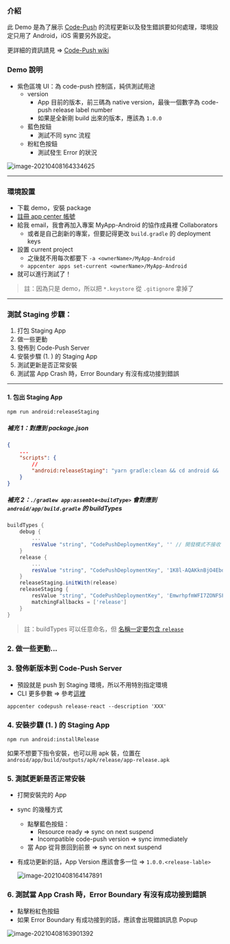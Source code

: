 ### 介紹

此 Demo 是為了展示 [Code-Push](https://github.com/microsoft/react-native-code-push) 的流程更新以及發生錯誤要如何處理，環境設定只用了 Android，iOS 需要另外設定。

更詳細的資訊請見 => [Code-Push wiki](https://www.notion.so/Code-Push-Wiki-0e28c5077eca4dea92d29eddca273b12)

### Demo 說明

- 紫色區塊 UI：為 code-push 控制區，純供測試用途
  - version
    - App 目前的版本，前三碼為 native version，最後一個數字為 code-push release label number
    - 如果是全新剛 build 出來的版本，應該為 `1.0.0`
  - 藍色按鈕
    - 測試不同 sync 流程
  - 粉紅色按鈕
    - 測試發生 Error 的狀況

![image-20210408164334625](https://i.loli.net/2021/04/08/i2G7LZ9gcOMYqpj.png)

---

### 環境設置

- 下載 demo，安裝 package
- [註冊 app center 帳號](https://docs.microsoft.com/en-us/appcenter/distribution/codepush/cli#account-management)
- 給我 email，我會再加入專案 MyApp-Android 的協作成員裡 Collaborators
  - 或者是自己創新的專案，但要記得更改 `build.gradle` 的 deployment keys
- 設置 current project
  - 之後就不用每次都要下 `-a <ownerName>/MyApp-Android ` 
  - `appcenter apps set-current <ownerName>/MyApp-Android`
- 就可以進行測試了！

>註：因為只是 demo，所以把 `*.keystore` 從 `.gitignore` 拿掉了
>

---

### 測試 Staging 步驟：

1. 打包 Staging App
2. 做一些更動
3. 發佈到 Code-Push Server
4. 安裝步驟 (1. ) 的 Staging App
5. 測試更新是否正常安裝
6. 測試當 App Crash 時，Error Boundary 有沒有成功接到錯誤

---

#### 1. 包出 Staging App

```shell
npm run android:releaseStaging
```

##### 補充 1：對應到 package.json

```json
{
    ...
    "scripts": {
        //                                                                           ↓ 對應到 buildTypes
        "android:releaseStaging": "yarn gradle:clean && cd android && ./gradlew app:assembleReleaseStaging",
    }
}
```

##### 補充 2：`./gradlew app:assemble<buildType>`  會對應到 `android/app/build.gradle` 的 buildTypes

```groovy
buildTypes {
    debug {
        ...
        resValue "string", "CodePushDeploymentKey", '' // 開發模式不接收 code-push 更新
    }
    release {
        ...
        resValue "string", "CodePushDeploymentKey", '1K8l-AQAKknBjO4EbdNLFkd2ZonRDutR2Mxpc'
    }
    releaseStaging.initWith(release)
    releaseStaging {
        resValue "string", "CodePushDeploymentKey", 'EmwrhpfmWFI7ZONFSF4WwHuRMYn050dCYm1uC'
        matchingFallbacks = ['release']
    }
}
```

> 註：buildTypes 可以任意命名，但 [名稱一定要包含 `release`](https://github.com/facebook/react-native/blob/master/react.gradle#L160)

### 2. 做一些更動...

### 3.  發佈新版本到 Code-Push Server

- 預設就是 push 到 Staging 環境，所以不用特別指定環境
- CLI 更多參數 => 參考[這裡](https://www.notion.so/Management-CLI-102e402d98934701a9ee5f9fa97755b0#7f96546fc8154f9aa72b8db2c6792c7b)

```shell
appcenter codepush release-react --description 'XXX'
```

### 4.  安裝步驟 (1. ) 的 Staging App

```shell
npm run android:installRelease
```

如果不想要下指令安裝，也可以用 apk 裝，位置在 `android/app/build/outputs/apk/release/app-release.apk` 

### 5.  測試更新是否正常安裝

- 打開安裝完的 App

- sync 的幾種方式
  - 點擊藍色按鈕：
    - Resource ready => sync on next suspend
    - Incompatible code-push version => sync immediately
  - 當 App 從背景回到前景 => sync on next suspend
  
- 有成功更新的話，App Version 應該會多一位 => `1.0.0.<release-lable>`

  ![image-20210408164147891](https://i.loli.net/2021/04/08/rsuzY85WjknG6RT.png)

### 6. 測試當 App Crash 時，Error Boundary 有沒有成功接到錯誤

- 點擊粉紅色按鈕
- 如果 Error Boundary 有成功接到的話，應該會出現錯誤訊息 Popup

![image-20210408163901392](https://i.loli.net/2021/04/08/S84wEGmD3576Hij.png)



